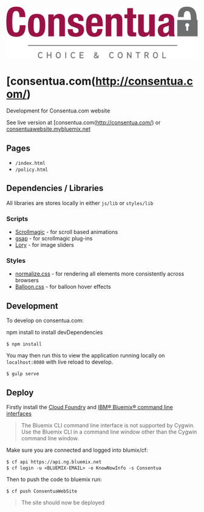 ![](imgs/logo/consentua-logo-colour.svg)
# [consentua.com(http://consentua.com/)
Development for Consentua.com website

See live version at [consentua.com(http://consentua.com/) or [consentuawebsite.mybluemix.net](https://consentuawebsite.mybluemix.net/)

## Pages

* `/index.html`
* `/policy.html`

## Dependencies / Libraries

All libraries are stores locally in either `js/lib` or `styles/lib`

### Scripts
* [Scrollmagic](http://scrollmagic.io/) - for scroll based animations
* [gsap](https://greensock.com/gsap) - for scrollmagic plug-ins
* [Lory](http://meandmax.github.io/lory/) - for image sliders

### Styles
* [normalize.css](https://necolas.github.io/normalize.css/) - for rendering all elements more consistently across browsers
* [Balloon.css](https://kazzkiq.github.io/balloon.css/) - for balloon hover effects


## Development

To develop on consentua.com:

npm install to install devDependencies

```
$ npm install
```


You may then run this to view the application running locally on `localhost:8080`  with live reload to develop.

```
$ gulp serve
```



## Deploy

Firstly install the [Cloud Foundry](https://github.com/cloudfoundry/cli/releases) and [IBM® Bluemix® command line interfaces](http://clis.ng.bluemix.net/ui/home.html)

>The Bluemix CLI command line interface is not supported by Cygwin. Use the Bluemix CLI in a command line window other than the Cygwin command line window.

Make sure you are connected and logged into blumix/cf:
```
$ cf api https://api.ng.bluemix.net
$ cf login -u <BLUEMIX-EMAIL> -o KnowNowInfo -s Consentua
```

Then to push the code to bluemix run:
```
$ cf push ConsentuaWebSite
```


>The site should now be deployed 
